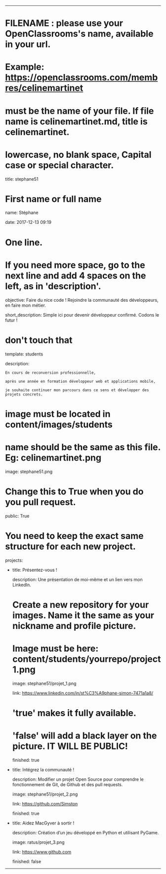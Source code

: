 ---


# FILENAME : please use your OpenClassrooms's name, available in your url.

# Example: https://openclassrooms.com/membres/celinemartinet

# must be the name of your file. If file name is celinemartinet.md, title is celinemartinet.

# lowercase, no blank space, Capital case or special character.

title: stephane51


# First name or full name

name: Stéphane

date: 2017-12-13 09:19


# One line.

# If you need more space, go to the next line and add 4 spaces on the left, as in 'description'.

objective: Faire du nice code ! Rejoindre la communauté des développeurs, en faire mon métier.

short_description: Simple ici pour devenir développeur confirmé. Codons le futur !

# don't touch that

template: students

description:

    En cours de reconversion professionnelle, 

    après une année en formation développeur web et applications mobile,

    je souhaite continuer mon parcours dans ce sens et développer des projets concrets.

# image must be located in content/images/students

# name should be the same as this file. Eg: celinemartinet.png

image: stephane51.png


# Change this to True when you do you pull request.

public: True


# You need to keep the exact same structure for each new project.

projects:

  - title: Présentez-vous !

    description: Une présentation de moi-même et un lien vers mon LinkedIn.

    # Create a new repository for your images. Name it the same as your nickname and profile picture.

    # Image must be here: content/students/yourrepo/project1.png

    image: stephane51/projet_1.png

    link: https://www.linkedin.com/in/st%C3%A9phane-simon-7471a1a8/

    # 'true' makes it fully available.

    # 'false' will add a black layer on the picture. IT WILL BE PUBLIC!

    finished: true

  - title: Intégrez la communauté !

    description: Modifier un projet Open Source pour comprendre le fonctionnement de Git, de Github et des pull requests. 

    image: stephane51/projet_2.png

    link: https://github.com/Simston

    finished: true

  - title: Aidez MacGyver à sortir !

    description: Création d’un jeu développé en Python et utilisant PyGame.

    image: ratus/projet_3.png

    link: https://www.github.com

    finished: false

---
